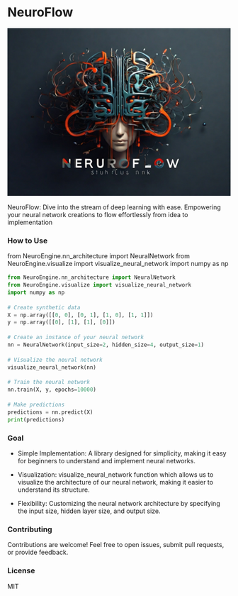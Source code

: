 # NeuroFlow

![Image Alt text](NeuroEngine/assests/ImgNf.jpeg)

NeuroFlow: Dive into the stream of deep learning with ease. Empowering your neural network creations to flow effortlessly from idea to implementation

### How to Use
from NeuroEngine.nn_architecture import NeuralNetwork
from NeuroEngine.visualize import visualize_neural_network
import numpy as np

```python
from NeuroEngine.nn_architecture import NeuralNetwork
from NeuroEngine.visualize import visualize_neural_network
import numpy as np

# Create synthetic data
X = np.array([[0, 0], [0, 1], [1, 0], [1, 1]])
y = np.array([[0], [1], [1], [0]])

# Create an instance of your neural network
nn = NeuralNetwork(input_size=2, hidden_size=4, output_size=1)

# Visualize the neural network
visualize_neural_network(nn)

# Train the neural network
nn.train(X, y, epochs=10000)

# Make predictions
predictions = nn.predict(X)
print(predictions)
```

### Goal

* Simple Implementation: A library designed for simplicity, making it easy for beginners to understand and implement neural networks.

* Visualization: visualize_neural_network function which allows us to visualize the architecture of our neural network, making it easier to understand its structure.

* Flexibility: Customizing the neural network architecture by specifying the input size, hidden layer size, and output size.

### Contributing
Contributions are welcome! Feel free to open issues, submit pull requests, or provide feedback.

### License

MIT